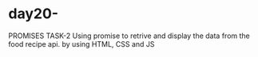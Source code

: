 # day20-
PROMISES TASK-2
Using promise to retrive and display the data from the food recipe api.
by using HTML, CSS and JS
